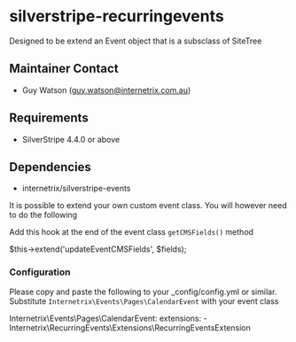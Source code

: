 silverstripe-recurringevents
=======================================

Designed to be extend an Event object that is a subsclass of SiteTree

Maintainer Contact
------------------
*  Guy Watson (<guy.watson@internetrix.com.au>)

## Requirements

* SilverStripe 4.4.0 or above

## Dependencies

* internetrix/silverstripe-events

It is possible to extend your own custom event class. You will however need to do the following

Add this hook at the end of the event class `getCMSFields()` method

$this->extend('updateEventCMSFields', $fields);


### Configuration

Please copy and paste the following to your _config/config.yml or similar. Substitute `Internetrix\Events\Pages\CalendarEvent` with your event class

Internetrix\Events\Pages\CalendarEvent:
  extensions:
    - Internetrix\RecurringEvents\Extensions\RecurringEventsExtension
